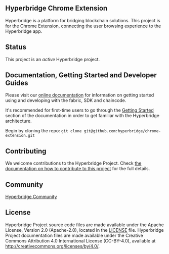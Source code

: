 ## Hyperbridge Chrome Extension

Hyperbridge is a platform for bridging blockchain solutions. This project is for the
Chrome Extension, connecting the user browsing experience to the Hyperbridge app.

## Status

This project is an _active_ Hyperbridge project.

## Documentation, Getting Started and Developer Guides

Please visit our
[online documentation](http://hyperbridge.readthedocs.io/en/latest/) for
information on getting started using and developing with the fabric, SDK and chaincode.

It's recommended for first-time users to go through the
[Getting Started](http://hyperbridge.readthedocs.io/en/latest/getting_started.html)
section of the documentation in order to get familiar with the Hyperbridge
architecture.

Begin by cloning the repo: 
`git clone git@github.com:hyperbridge/chrome-extension.git`



## Contributing

We welcome contributions to the Hyperbridge Project.
Check [the documentation on how to contribute to this project](http://hyperbridge.readthedocs.io/en/latest/CONTRIBUTING.html) for the full details.

## Community

[Hyperbridge Community](https://www.hyperbridge.org/community)

## License <a name="license"></a>

Hyperbridge Project source code files are made available under the Apache License, 
Version 2.0 (Apache-2.0), located in the [LICENSE](LICENSE) file. 
Hyperbridge Project documentation files are made available under the 
Creative Commons Attribution 4.0 International License (CC-BY-4.0), available at http://creativecommons.org/licenses/by/4.0/.